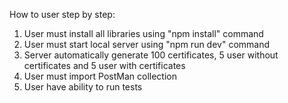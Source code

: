 How to user step by step:
1) User must install all libraries using "npm install" command
2) User must start local server using "npm run dev" command
3) Server automatically generate 100 certificates, 5 user without certificates and 5 user with certificates
4) User must import PostMan collection
5) User have ability to run tests